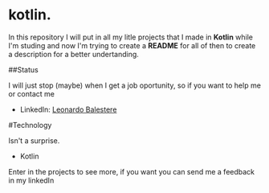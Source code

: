 # kotlin.

In this repository I will put in all my litle projects that I made in **Kotlin** while I'm studing and now I'm trying to create a **README** for all of then to create a description for a better undertanding.

##Status

I will just stop (maybe) when I get a job oportunity, so if you want to help me or contact me

* LinkedIn: [Leonardo Balestere](https://www.linkedin.com/in/leonardo-balestere-175a991b5/)

#Technology

Isn't a surprise.

* Kotlin



Enter in the projects to see more, if you want you can send me a feedback in my linkedIn
